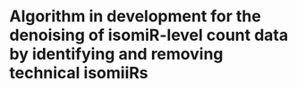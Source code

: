 # Algorithm in development for the denoising of isomiR-level count data by identifying and removing technical isomiiRs
